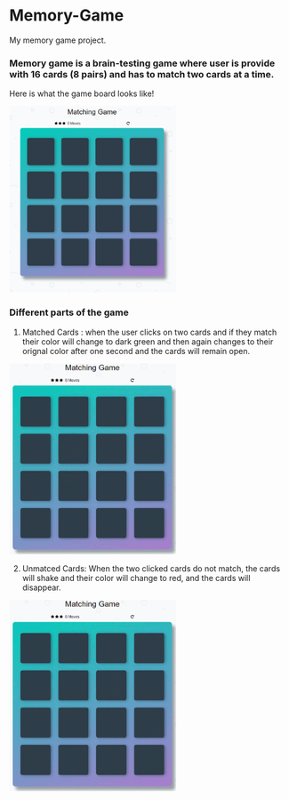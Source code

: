 # Memory-Game
My memory game project.
### Memory game is a brain-testing game where user is provide with 16 cards (8 pairs) and has to match two cards at a time.

Here is what the game board looks like!

<img src="img/Captures.png" width="300px">

### Different parts of the game

1. Matched Cards : when the user clicks on two cards and if they match their color will change to dark green and then again changes to their orignal color after one second and the cards will remain open.

<img src="img/match.gif" width ="300px">

2. Unmatced Cards: When the two clicked cards do not match, the cards will shake and their color will change to red, and the cards will disappear.

<img src="img/unmatch.gif" width="300px">



 
